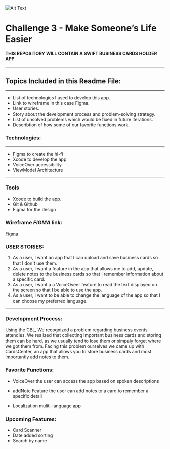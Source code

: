 
![Alt Text](https://developeracademy.tuwaiq.edu.sa/assets/images/logo-white-og-image.png)
# Challenge 3 - Make Someone’s Life Easier 

#### **THIS REPOSITORY WILL CONTAIN A SWIFT BUSINESS CARDS HOLDER APP**

<hr>

## Topics Included in this Readme File:

<hr>

* List of technologies I  used to develop this app.
* Link to wireframe in this case Figma.
* User stories.
* Story about the development process and problem-solving strategy.
* List of unsolved problems which would be fixed in future iterations.
* Describtion of how some of our favorite functions work.


### Technologies:

<hr>

* Figma to create the hi-fi
* Xcode to develop the app
* VoiceOver accessibility 
* ViewModel Architecture 

<hr>

### Tools
* Xcode to build the app.
* Git & Github 
* Figma for the design


### Wireframe _**FIGMA**_ link:

[Figma](https://www.figma.com/file/Rk0bxnrWQLo5VNIvtWP89P/The-Goldens?node-id=0%3A1&t=VVT5u1RQyibXbY4M-1)


### USER STORIES:

1. As a user, I want an app that I can upload and save business cards so that I don't use them.
3. As a user, I want a feature in the app that allows me to add, update, delete notes to the business cards so that I remember information about a specific card.
4. As a user, I want a a VoiceOveer feature to read the text displayed on the screen so that I be able to use the app.
5. As a user, I want to be able to change the language of the app so that I can choose my preferred language.

<hr>

### Development Process:
Using the CBL, We recognized a problem regarding business events attendies. We realized that collecting important business cards and storing them can be hard, as we usually tend to lose them or simpaly forget where we got them from. Facing this problem ourselves we came up with CardsCenter, an app that allows you to store business cards and most importantly add notes to them.

### Favorite Functions:
* VoiceOver
the user can access the app based on spoken descriptions 

* addNote Feature
the user can add notes to a card to remember a specific detail

* Localization 
muliti-language app 



### Upcoming Features:
* Card Scanner
* Date added sorting
* Search by name
